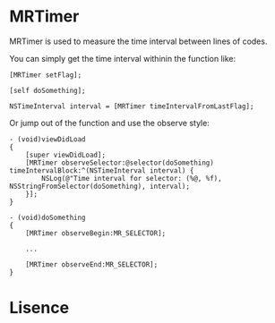 MRTimer
=======

MRTimer is used to measure the time interval between lines of codes.

You can simply get the time interval withinin the function like: 

    [MRTimer setFlag];
    
    [self doSomething];
    
    NSTimeInterval interval = [MRTimer timeIntervalFromLastFlag];
    
Or jump out of the function and use the observe style:

    - (void)viewDidLoad 
    {
        [super viewDidLoad];
        [MRTimer observeSelector:@selector(doSomething) timeIntervalBlock:^(NSTimeInterval interval) {
            NSLog(@"Time interval for selector: (%@, %f), NSStringFromSelector(doSomething), interval);
        }];
    }
    
    - (void)doSomething
    {
        [MRTimer observeBegin:MR_SELECTOR];
        
        ...
        
        [MRTimer observeEnd:MR_SELECTOR];
    }

Lisence
=======
